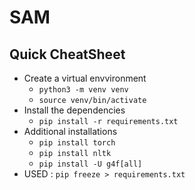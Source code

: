 # SAM
## Quick CheatSheet
- Create a virtual envvironment 
    - ```python3 -m venv venv```
    - ```source venv/bin/activate```
- Install the dependencies
    - ```pip install -r requirements.txt```
- Additional installations
    - ```pip install torch```
    - ```pip install nltk```
    - ```pip install -U g4f[all]```
- USED : ```pip freeze > requirements.txt```